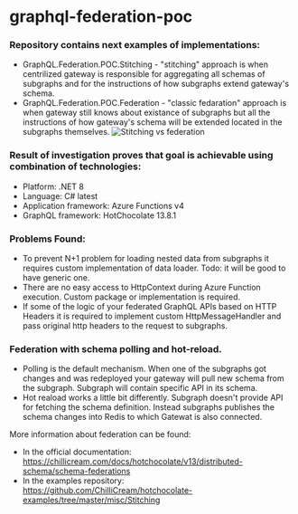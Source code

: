 # graphql-federation-poc

### Repository contains next examples of implementations:
- GraphQL.Federation.POC.Stitching - "stitching" approach is when centrilized gateway is responsible for aggregating all schemas of subgraphs and for the instructions of how subgraphs extend gateway's schema. 
- GraphQL.Federation.POC.Federation - "classic fedaration" approach is when gateway still knows about existance of subgraphs but all the instructions of how gateway's schema will be extended located in the subgraphs themselves.
![Stitching vs federation](https://github.com/denis-actum/graphql-federation-poc/assets/108467575/e2bc4e6b-e6b6-4077-a1eb-c7d7f0fe3436)

### Result of investigation proves that goal is achievable using combination of technologies:
- Platform: .NET 8
- Language: C# latest
- Application framework: Azure Functions v4
- GraphQL framework: HotChocolate 13.8.1

### Problems Found:
- To prevent N+1 problem for loading nested data from subgraphs it requires custom implementation of data loader. Todo: it will be good to have generic one.
- There are no easy access to HttpContext during Azure Function execution. Custom package or implementation is required.
- If some of the logic of your federated GraphQL APIs based on HTTP Headers it is required to implement custom HttpMessageHandler and pass original http headers to the request to subgraphs.

### Federation with schema polling and hot-reload.
- Polling is the default mechanism. When one of the subgraphs got changes and was redeployed your gateway will pull new schema from the subgraph. Subgraph will contain specific API in its schema.
- Hot reaload works a little bit differently. Subgraph doesn't provide API for fetching the schema definition. Instead subgraphs publishes the schema changes into Redis to which Gatewat is also connected.

More information about federation can be found:
- In the official documentation: https://chillicream.com/docs/hotchocolate/v13/distributed-schema/schema-federations </br>
- In the examples repository: https://github.com/ChilliCream/hotchocolate-examples/tree/master/misc/Stitching
